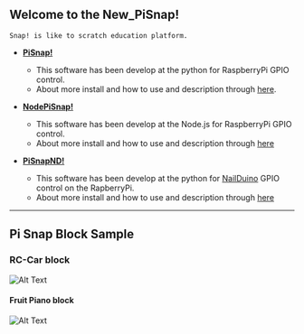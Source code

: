 ## Welcome to the New_PiSnap!
```
Snap! is like to scratch education platform.
```

* **[PiSnap!](https://github.com/rasplay/New_PiSnap/tree/master/PiSnap)**
  - This software has been develop at the python for RaspberryPi GPIO control.
  - About more install and how to use and description through [here](https://github.com/rasplay/New_PiSnap/tree/master/PiSnap).

* **[NodePiSnap!](https://github.com/rasplay/New_PiSnap/tree/master/NodeSnap)**
  - This software has been develop at the Node.js for RaspberryPi GPIO control.
  - About more install and how to use and description through [here](https://github.com/rasplay/New_PiSnap/tree/master/NodeSnap)

* **[PiSnapND!](https://github.com/rasplay/New_PiSnap/tree/master/PiSnapND)**
  - This software has been develop at the python for [NailDuino](https://github.com/rasplay/nail_duino) GPIO control on the RapberryPi.
  - About more install and how to use and description through [here](https://github.com/rasplay/New_PiSnap/tree/master/PiSnapND)


***


## Pi Snap Block Sample 

### RC-Car block

![Alt Text](https://github.com/rasplay/PiSnap/blob/master/image/PiSnap_RCCar.png) 

#### Fruit Piano block

![Alt Text](https://github.com/rasplay/PiSnap/blob/master/image/pi_piano_final.png)
